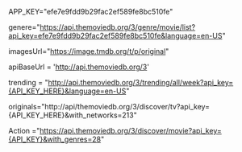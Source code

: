 APP_KEY="efe7e9fdd9b29fac2ef589fe8bc510fe"

genere="https://api.themoviedb.org/3/genre/movie/list?api_key=efe7e9fdd9b29fac2ef589fe8bc510fe&language=en-US"

imagesUrl="https://image.tmdb.org/t/p/original"

apiBaseUrl = 'http://api.themoviedb.org/3'

trending = "http://api.themoviedb.org/3/trending/all/week?api_key={API_KEY_HERE}&language=en-US"

originals="http://api/themoviedb.org/3/discover/tv?api_key={API_KEY_HERE}&with_networks=213"

Action ="https://api.themoviedb.org/3/discover/movie?api_key={API_KEY}&with_genres=28"
